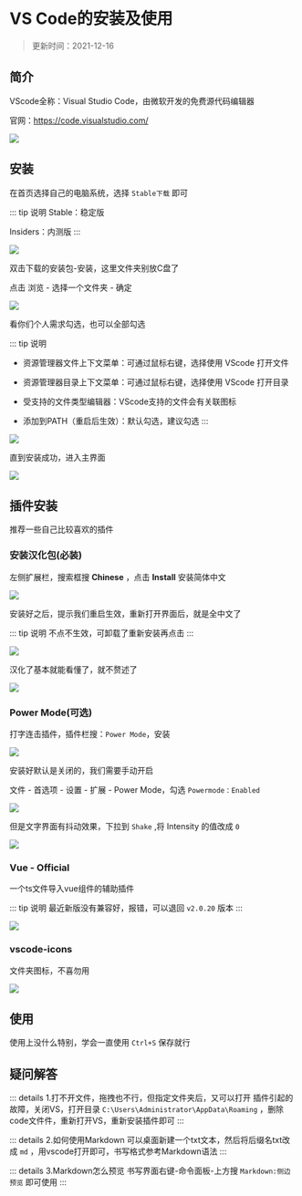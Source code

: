 # VS Code的安装及使用


> 更新时间：2021-12-16


## 简介

VScode全称：Visual Studio Code，由微软开发的免费源代码编辑器

官网：https://code.visualstudio.com/

![](/VSCode/VSCode-01.png)


## 安装


在首页选择自己的电脑系统，选择 `Stable下载` 即可

::: tip 说明
Stable：稳定版

Insiders：内测版
:::

![](/VSCode/VSCode-02.png)


双击下载的安装包-安装，这里文件夹别放C盘了

点击 浏览 - 选择一个文件夹 - 确定

![](/VSCode/VSCode-03.png)


看你们个人需求勾选，也可以全部勾选

::: tip 说明
* 资源管理器文件上下文菜单：可通过鼠标右键，选择使用 VScode 打开文件

* 资源管理器目录上下文菜单：可通过鼠标右键，选择使用 VScode 打开目录

* 受支持的文件类型编辑器：VScode支持的文件会有关联图标

* 添加到PATH（重启后生效）：默认勾选，建议勾选
:::

![](/VSCode/VSCode-04.png)



直到安装成功，进入主界面


![](/VSCode/VSCode-05.png)






## 插件安装

推荐一些自己比较喜欢的插件

### 安装汉化包(必装)

左侧扩展栏，搜索框搜 **Chinese** ，点击 **Install** 安装简体中文

![](/VSCode/VSCode-06.png)


安装好之后，提示我们重启生效，重新打开界面后，就是全中文了

::: tip 说明
不点不生效，可卸载了重新安装再点击
:::

![](/VSCode/VSCode-07.png)


汉化了基本就能看懂了，就不赘述了

![](/VSCode/VSCode-08.png)



### Power Mode(可选)

打字连击插件，插件栏搜：`Power Mode`，安装

![](/VSCode/VSCode-09.png)

安装好默认是关闭的，我们需要手动开启

文件 - 首选项 - 设置 - 扩展 - Power Mode，勾选 `Powermode：Enabled`

![](/VSCode/VSCode-10.png)

但是文字界面有抖动效果，下拉到 `Shake` ,将 Intensity 的值改成 `0`

![](/VSCode/VSCode-11.png)



### Vue - Official

一个ts文件导入vue组件的辅助插件

::: tip 说明
最近新版没有兼容好，报错，可以退回 `v2.0.20` 版本
:::

![](/VSCode/VSCode-12.png)


### vscode-icons

文件夹图标，不喜勿用

![](/VSCode/VSCode-13.png)



## 使用

使用上没什么特别，学会一直使用 `Ctrl+S` 保存就行


## 疑问解答


::: details 1.打不开文件，拖拽也不行，但指定文件夹后，又可以打开
插件引起的故障，关闭VS，打开目录 `C:\Users\Administrator\AppData\Roaming` ，删除code文件件，重新打开VS，重新安装插件即可
:::



::: details 2.如何使用Markdown
可以桌面新建一个txt文本，然后将后缀名txt改成 `md` ，用vscode打开即可，书写格式参考Markdown语法
:::



::: details 3.Markdown怎么预览
书写界面右键-命令面板-上方搜 `Markdown:侧边预览` 即可使用
:::